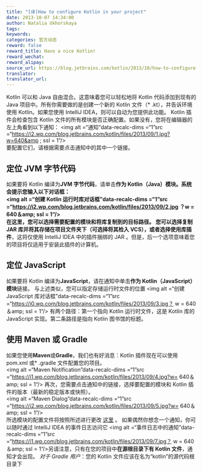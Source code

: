 ```yaml
---
title: "[译]How to configure Kotlin in your project"
date: 2013-10-07 14:34:00
author: Natalia Ukhorskaya
tags:
keywords:
categories: 官方动态
reward: false
reward_title: Have a nice Kotlin!
reward_wechat:
reward_alipay:
source_url: https://blog.jetbrains.com/kotlin/2013/10/how-to-configure-kotlin-in-your-project/
translator:
translator_url:
---
```


Kotlin 可以和 Java 自由混合。这意味着您可以轻松地将 Kotlin 代码添加到现有的 Java 项目中。所有你需要做的是创建一个新的 Kotlin 文件（* .kt），并告诉环境使用 Kotlin。如果您使用 IntelliJ IDEA，则可以自动为您提供此功能。<span id =“more-1247”> </span>
Kotlin 插件会检查包含 Kotlin 文件的所有模块是否正确配置。如果没有，您将在编辑器的左上角看到以下通知：
<img alt =“通知”data-recalc-dims =“1”src =“https://i2.wp.com/blog.jetbrains.com/kotlin/files/2013/09/1.jpg?w=640&amp ; ssl = 1“/> <br/>
要配置它们，请根据需要点击通知中的其中一个链接。
## 定位 JVM 字节代码

如果要将 Kotlin 编译为**JVM 字节代码**，请单击**作为 Kotlin（Java）模块。**系统会提示您输入以下对话框：<br/>
<img alt =“创建 Kotlin 运行时库对话框”data-recalc-dims =“1”src =“https://i2.wp.com/blog.jetbrains.com/kotlin/files/2013/09/2.jpg ？w = 640＆amp; ssl = 1“/> <br/>
在这里，您可以选择需要配置的模块和将库复制到的目标路径。
您可以选择复制 JAR 库并将其存储在项目文件夹下（可选择将其检入 VCS），或者选择**使用库插件**，这将仅使用 IntelliJ IDEA 中的插件捆绑的 JAR 。但是，后一个选项意味着您的项目将仅适用于安装此插件的计算机。
## 定位 JavaScript

如果要将 Kotlin 编译为**JavaScript**，请在通知中单击**作为 Kotlin（JavaScript）模块**链接。
与上述类似，您可以指定存储运行时文件的位置
<img alt =“创建 JavaScript 库对话框”data-recalc-dims =“1”src =“https://i0.wp.com/blog.jetbrains.com/kotlin/files/2013/09/3.jpg？ w = 640＆amp; ssl = 1“/>
有两个路径：第一个指向 Kotlin 运行时文件，这是 Kotlin 库的 JavaScript 实现。第二条路径是指向 Kotlin 图书馆的标题。
## 使用 Maven 或 Gradle

如果您使用**Maven**或**Gradle**，我们也有好消息：Kotlin 插件现在可以使用 pom.xml 或* .gradle 文件配置您的项目。<br/>
<img alt =“Maven Notification”data-recalc-dims =“1”src =“https://i1.wp.com/blog.jetbrains.com/kotlin/files/2013/09/4.jpg?w= 640＆amp; ssl = 1“/>
再次，您需要点击通知中的链接，选择要配置的模块和 Kotlin 插件的版本（最新的稳定版本或快照）。<br/>
<img alt =“Maven Dialog”data-recalc-dims =“1”src =“https://i2.wp.com/blog.jetbrains.com/kotlin/files/2013/09/5.jpg?w= 640＆amp; ssl = 1“/> <br/>
所选模块的配置文件将按照所述进行更改 [这里](http://confluence.jetbrains.com/display/Kotlin/Kotlin+Build+Tools) 。
如果偶然你想念一个通知，你可以随时通过 IntelliJ IDEA 的事件日志访问它
<img alt =“事件日志中的通知”data-recalc-dims =“1”src =“https://i1.wp.com/blog.jetbrains.com/kotlin/files/2013/09/7.jpg？ w = 640＆amp; ssl = 1“/>另请注意，只有在您的项目中**在源根目录下有 Kotlin 文件**，通知才会出现。
*对于 Gradle 用户*：您的 Kotlin 文件应该在名为“kotlin”的源代码根目录下
